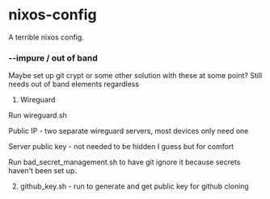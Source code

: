 # nixos-config

A terrible nixos config.

### --impure / out of band

Maybe set up git crypt or some other solution with these at some point? Still needs out of band elements regardless

1. Wireguard

Run wireguard.sh

Public IP - two separate wireguard servers, most devices only need one

Server public key - not needed to be hidden I guess but for comfort

Run bad_secret_management.sh to have git ignore it because secrets haven't been set up.

2. github_key.sh - run to generate and get public key for github cloning